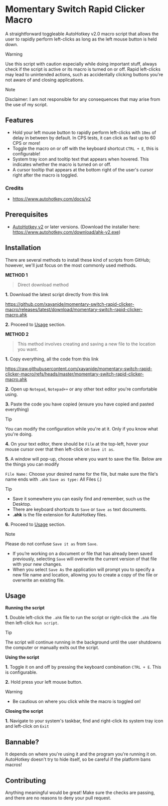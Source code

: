 # Momentary Switch Rapid Clicker Macro
A straightforward toggleable AutoHotkey v2.0 macro script that allows the user to rapidly perform left-clicks as long as the left mouse button is held down.
> [!WARNING]
> Use this script with caution especially while doing important stuff, always check if the script is active or its macro is turned on or off. Rapid left-clicks may lead to unintended actions, such as accidentally clicking buttons you're not aware of and closing applications.

> [!NOTE]
> Disclaimer: I am not responsible for any consequences that may arise from the use of my script.

## Features
- Hold your left mouse button to rapidly perform left-clicks with `10ms` of delay in between by default. In CPS tests, it can click as fast up to 60 CPS or more!
- Toggle the macro on or off with the keyboard shortcut `CTRL + E`, this is configurable!
- System tray icon and tooltip text that appears when hovered. This indicates whether the macro is turned on or off.
- A cursor tooltip that appears at the bottom right of the user's cursor right after the macro is toggled.

### Credits
- https://www.autohotkey.com/docs/v2

## Prerequisites
- [AutoHotkey v2](https://www.autohotkey.com/v2) or later versions. (Download the installer here: https://www.autohotkey.com/download/ahk-v2.exe)

## Installation

There are several methods to install these kind of scripts from GitHub; however, we'll just focus on the most commonly used methods.

**METHOD 1**
> Direct download method

**1.** Download the latest script directly from this link

https://github.com/xayanide/momentary-switch-rapid-clicker-macro/releases/latest/download/momentary-switch-rapid-clicker-macro.ahk

**2.** Proceed to [Usage](#usage) section.

**METHOD 2**
> This method involves creating and saving a new file to the location you want.

**1.** Copy everything, all the code from this link

https://raw.githubusercontent.com/xayanide/momentary-switch-rapid-clicker-macro/refs/heads/master/momentary-switch-rapid-clicker-macro.ahk

**2.** Open up `Notepad`, `Notepad++` or any other text editor you're comfortable using.

**3.** Paste the code you have copied (ensure you have copied and pasted everything)
> [!TIP]
> You can modify the configuration while you're at it. Only if you know what you're doing.

**4.** On your text editor, there should be `File` at the top-left, hover your mouse cursor over that then left-click on `Save it as`.

**5.** A window will pop-up, choose where you want to save the file. Below are the things you can modify

`File Name:` Choose your desired name for the file, but make sure the file's name ends with `.ahk`
`Save as type:` All Files (*.*)

> [!TIP]
> - Save it somewhere you can easily find and remember, such us the Desktop.
> - There are keyboard shortcuts to `Save` or `Save as` text documents.
> - **.ahk** is the file extension for AutoHotkey files.

**6.** Proceed to [Usage](#usage) section.

> [!NOTE]
> Please do not confuse `Save it as` from `Save`. 
> - If you’re working on a document or file that has already been saved previously, selecting `Save` will overwrite the current version of that file with your new changes.
> - When you select `Save As` the application will prompt you to specify a new file name and location, allowing you to create a copy of the file or overwrite an existing file.


## Usage

**Running the script**

**1.** Double left-click the `.ahk` file to run the script or right-click the `.ahk` file then left-click `Run script`.
> [!TIP]
> The script will continue running in the background until the user shutdowns the computer or manually exits out the script.

**Using the script**

**1.** Toggle it on and off by pressing the keyboard combination `CTRL + E`. This is configurable.

**2.** Hold press your left mouse button.
> [!WARNING]
> - Be cautious on where you click while the macro is toggled on!

**Closing the script**

**1.** Navigate to your system's taskbar, find and right-click its system tray icon and left-click on `Exit`

## Bannable?
It depends on where you're using it and the program you're running it on. AutoHotkey doesn't try to hide itself, so be careful if the platform bans macros!

## Contributing
Anything meaningful would be great! Make sure the checks are passing, and there are no reasons to deny your pull request.
